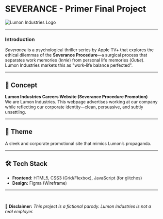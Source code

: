 # SEVERANCE - Primer Final Project

![Lumon Industries Logo](https://static.wikia.nocookie.net/severance-series/images/9/93/Lumon.jpg)

---

### **Introduction**

_Severance_ is a psychological thriller series by Apple TV+ that explores the ethical dilemmas of the **Severance Procedure**—a surgical process that separates work memories (_Innie_) from personal life memories (_Outie_). Lumon Industries markets this as "work-life balance perfected".

---

## 🏢 **Concept**

**Lumon Industries Careers Website (Severance Procedure Promotion)**  
We are Lumon Industries. This webpage advertises working at our company while reflecting our corporate identity—clean, persuasive, and subtly unsettling.

---

## 🎨 **Theme**

A sleek and corporate promotional site that mimics Lumon’s propaganda.

---

## 🛠️ **Tech Stack**

-   **Frontend:** HTML5, CSS3 (Grid/Flexbox), JavaScript (for glitches)
-   **Design:** Figma (Wireframe)

---

<br>

**🔐 Disclaimer:** _This project is a fictional parody. Lumon Industries is not a real employer._
